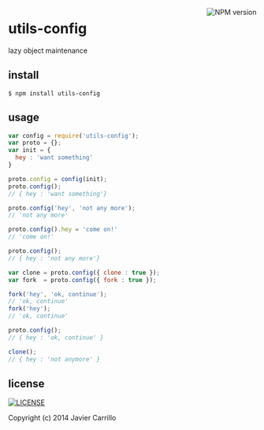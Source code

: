 [<img alt="NPM version" src="http://img.shields.io/npm/v/utils-config.svg?style=flat-square" align="right"/>](http://www.npmjs.org/package/utils-config)

# utils-config

lazy object maintenance

## install

    $ npm install utils-config

## usage

```js
var config = require('utils-config');
var proto = {};
var init = {
  hey : 'want something'
}

proto.config = config(init);
proto.config();
// { hey : 'want something'}

proto.config('hey', 'not any more');
// 'not any more'

proto.config().hey = 'come on!'
// 'come on!'

proto.config();
// { hey : 'not any more'}

var clone = proto.config({ clone : true });
var fork  = proto.config({ fork : true });

fork('hey', 'ok, continue');
// 'ok, continue'
fork('hey');
// 'ok, continue'

proto.config();
// { hey : 'ok, continue' }

clone();
// { hey : 'not anymore' }
```

## license

[<img alt="LICENSE" src="http://img.shields.io/npm/l/utils-config.svg?style=flat-square"/>](http://opensource.org/licenses/MIT)

Copyright (c) 2014 Javier Carrillo
